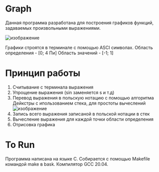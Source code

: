 # Graph
Данная программа разработана для построения графиков функций, задаваемых произвольными выражениями.

![изображение](https://user-images.githubusercontent.com/62353818/170713796-e9d6fb32-9962-48a3-adda-bf9f4c8c0dc5.png)

Графики строятся в терминале с помощью ASCI символах.
Область определения - [0; 4 Пи]
Область значений - [-1; 1]
# Принцип работы
1. Считывание с терминала выражения
2. Упрощение выражения (sin заменяется s и т.д)
3. Перевод выражения в польскую нотацию с помощью алгоритма Дейкстры с ипользованием стека, для простоты вычеслений
![изображение](https://user-images.githubusercontent.com/62353818/170714776-07e17f6f-9233-4428-98fc-de3bf7715cc5.png)
4. Запись всего выражения записаной в польской нотации в стек
5. Вычесление выражения для каждой точки области определения
6. Отрисовка графика
# To Run
Программа написана на языке С. Собирается с помощью Makefile командой make в bask. Компилятор GCC 20.04.

